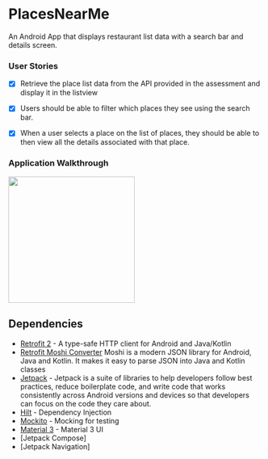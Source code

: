 # PlacesNearMe
An Android App that displays restaurant list data with a search bar and details screen.

### User Stories

- [x] Retrieve the place list data from the API provided in the assessment and display it in the listview
- [x] Users should be able to filter which places they see using the search bar.
- [x] When a user selects a place on the list of places, they should be able to then view all the details associated with that place.
  

### Application Walkthrough

<img src="https://github.com/Kariizma/PlacesNearMe/blob/master/PlacesNearMe_walkthrough.gi" width=250><br>

## Dependencies
- [Retrofit 2](https://square.github.io/retrofit/) - A type-safe HTTP client for Android and Java/Kotlin
- [Retrofit Moshi Converter](https://github.com/square/moshi/) Moshi is a modern JSON library for Android, Java and Kotlin. It makes it easy to parse JSON into Java and Kotlin classes
- [Jetpack](https://developer.android.com/jetpack) - Jetpack is a suite of libraries to help developers follow best practices, reduce boilerplate code, and write code that works consistently across Android versions and devices so that developers can focus on the code they care about.
-  [Hilt](https://developer.android.com/jetpack/androidx/releases/hilt) - Dependency Injection
-  [Mockito](https://site.mockito.org/) - Mocking for testing
-  [Material 3](https://m3.material.io/) - Material 3 UI
-  [Jetpack Compose]
-  [Jetpack Navigation]
